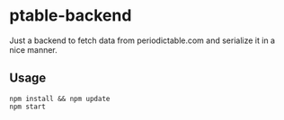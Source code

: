 # ptable-backend

Just a backend to fetch data from periodictable.com and serialize it in a nice manner.

## Usage

    npm install && npm update
    npm start


